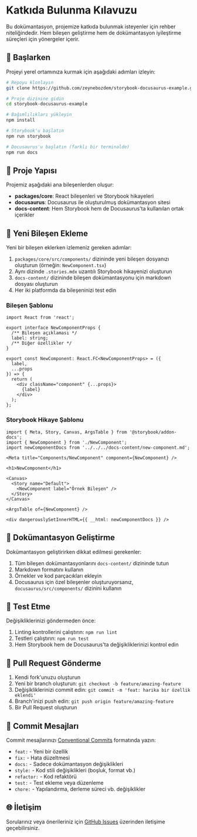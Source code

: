# Katkıda Bulunma Kılavuzu

Bu dokümantasyon, projemize katkıda bulunmak isteyenler için rehber niteliğindedir. Hem bileşen geliştirme hem de dokümantasyon iyileştirme süreçleri için yönergeler içerir.

## 🌱 Başlarken

Projeyi yerel ortamınıza kurmak için aşağıdaki adımları izleyin:

```bash
# Repoyu klonlayın
git clone https://github.com/zeynebozdem/storybook-docusaurus-example.git

# Proje dizinine gidin
cd storybook-docusaurus-example

# Bağımlılıkları yükleyin
npm install

# Storybook'u başlatın
npm run storybook

# Docusaurus'u başlatın (farklı bir terminalde)
npm run docs
```

## 📁 Proje Yapısı

Projemiz aşağıdaki ana bileşenlerden oluşur:

- **packages/core**: React bileşenleri ve Storybook hikayeleri
- **docusaurus**: Docusaurus ile oluşturulmuş dokümantasyon sitesi
- **docs-content**: Hem Storybook hem de Docusaurus'ta kullanılan ortak içerikler

## 🧩 Yeni Bileşen Ekleme

Yeni bir bileşen eklerken izlemeniz gereken adımlar:

1. `packages/core/src/components/` dizininde yeni bileşen dosyanızı oluşturun (örneğin: `NewComponent.tsx`)
2. Aynı dizinde `.stories.mdx` uzantılı Storybook hikayenizi oluşturun
3. `docs-content/` dizininde bileşen dokümantasyonu için markdown dosyası oluşturun
4. Her iki platformda da bileşeninizi test edin

### Bileşen Şablonu

```tsx
import React from 'react';

export interface NewComponentProps {
  /** Bileşen açıklaması */
  label: string;
  /** Diğer özellikler */
}

export const NewComponent: React.FC<NewComponentProps> = ({ 
  label, 
  ...props 
}) => {
  return (
    <div className="component" {...props}>
      {label}
    </div>
  );
};
```

### Storybook Hikaye Şablonu

```mdx
import { Meta, Story, Canvas, ArgsTable } from '@storybook/addon-docs';
import { NewComponent } from './NewComponent';
import newComponentDocs from '../../../docs-content/new-component.md';

<Meta title="Components/NewComponent" component={NewComponent} />

<h1>NewComponent</h1>

<Canvas>
  <Story name="Default">
    <NewComponent label="Örnek Bileşen" />
  </Story>
</Canvas>

<ArgsTable of={NewComponent} />

<div dangerouslySetInnerHTML={{ __html: newComponentDocs }} />
```

## 📝 Dokümantasyon Geliştirme

Dokümantasyon geliştirirken dikkat edilmesi gerekenler:

1. Tüm bileşen dokümantasyonlarını `docs-content/` dizininde tutun
2. Markdown formatını kullanın
3. Örnekler ve kod parçacıkları ekleyin
4. Docusaurus için özel bileşenler oluşturuyorsanız, `docusaurus/src/components/` dizinini kullanın

## 🧪 Test Etme

Değişikliklerinizi göndermeden önce:

1. Linting kontrollerini çalıştırın: `npm run lint`
2. Testleri çalıştırın: `npm run test`
3. Hem Storybook hem de Docusaurus'ta değişikliklerinizi kontrol edin

## 🚀 Pull Request Gönderme

1. Kendi fork'unuzu oluşturun
2. Yeni bir branch oluşturun: `git checkout -b feature/amazing-feature`
3. Değişikliklerinizi commit edin: `git commit -m 'feat: harika bir özellik eklendi'`
4. Branch'inizi push edin: `git push origin feature/amazing-feature`
5. Bir Pull Request oluşturun

## 📌 Commit Mesajları

Commit mesajlarınızı [Conventional Commits](https://www.conventionalcommits.org/) formatında yazın:

- `feat:` - Yeni bir özellik
- `fix:` - Hata düzeltmesi
- `docs:` - Sadece dokümantasyon değişiklikleri
- `style:` - Kod stili değişiklikleri (boşluk, format vb.)
- `refactor:` - Kod refaktörü
- `test:` - Test ekleme veya düzenleme
- `chore:` - Yapılandırma, derleme süreci vb. değişiklikler

## 🌐 İletişim

Sorularınız veya önerileriniz için [GitHub Issues](https://github.com/zeynebozdem/storybook-docusaurus-example/issues) üzerinden iletişime geçebilirsiniz. 